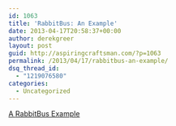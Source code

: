 ```yaml
---
id: 1063
title: 'RabbitBus: An Example'
date: 2013-04-17T20:58:37+00:00
author: derekgreer
layout: post
guid: http://aspiringcraftsman.com/?p=1063
permalink: /2013/04/17/rabbitbus-an-example/
dsq_thread_id:
  - "1219076580"
categories:
  - Uncategorized
---
```

[A <noindex></noindex> RabbitBus Example](http://aspiringcraftsman.com/videos/RabbitBusExample/RabbitBusExample_player.html)